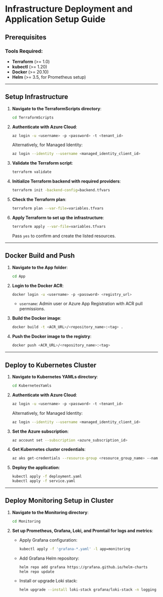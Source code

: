# Infrastructure Deployment and Application Setup Guide

## Prerequisites

### Tools Required:
- **Terraform** (>= 1.0)
- **kubectl** (>= 1.20)
- **Docker** (>= 20.10)
- **Helm** (>= 3.5, for Prometheus setup)

---

## Setup Infrastructure

1. **Navigate to the TerraformScripts directory**:
   ```bash
   cd TerraformScripts
   ```

2. **Authenticate with Azure Cloud**:
   ```bash
   az login -u <username> -p <password> -t <tenant_id>
   ```
   Alternatively, for Managed Identity:
   ```bash
   az login --identity --username <managed_identity_client_id>
   ```

3. **Validate the Terraform script**:
   ```bash
   terraform validate
   ```

4. **Initialize Terraform backend with required providers**:
   ```bash
   terraform init -backend-config=backend.tfvars
   ```

5. **Check the Terraform plan**:
   ```bash
   terraform plan --var-file=variables.tfvars
   ```

6. **Apply Terraform to set up the infrastructure**:
   ```bash
   terraform apply --var-file=variables.tfvars
   ```
   Pass `yes` to confirm and create the listed resources.

---

## Docker Build and Push

1. **Navigate to the App folder**:
   ```bash
   cd App
   ```

2. **Login to the Docker ACR**:
   ```bash
   docker login -u <username> -p <password> <registry_url>
   ```
   - `username`: Admin user or Azure App Registration with ACR pull permissions.

3. **Build the Docker image**:
   ```bash
   docker build -t <ACR_URL>/<repository_name>:<tag> .
   ```

4. **Push the Docker image to the registry**:
   ```bash
   docker push <ACR_URL>/<repository_name>:<tag>
   ```

---

## Deploy to Kubernetes Cluster

1. **Navigate to Kubernetes YAMLs directory**:
   ```bash
   cd KubernetesYamls
   ```

2. **Authenticate with Azure Cloud**:
   ```bash
   az login -u <username> -p <password> -t <tenant_id>
   ```
   Alternatively, for Managed Identity:
   ```bash
   az login --identity --username <managed_identity_client_id>
   ```

3. **Set the Azure subscription**:
   ```bash
   az account set --subscription <azure_subscription_id>
   ```

4. **Get Kubernetes cluster credentials**:
   ```bash
   az aks get-credentials --resource-group <resource_group_name> --name <cluster_name> --overwrite-existing --admin
   ```

5. **Deploy the application**:
   ```bash
   kubectl apply -f deployment.yaml
   kubectl apply -f service.yaml
   ```

---

## Deploy Monitoring Setup in Cluster

1. **Navigate to the Monitoring directory**:
   ```bash
   cd Monitoring
   ```

2. **Set up Prometheus, Grafana, Loki, and Promtail for logs and metrics**:
   - Apply Grafana configuration:
     ```bash
     kubectl apply -f 'grafana-*.yaml' -l app=monitoring
     ```

   - Add Grafana Helm repository:
     ```bash
     helm repo add grafana https://grafana.github.io/helm-charts
     helm repo update
     ```

   - Install or upgrade Loki stack:
     ```bash
     helm upgrade --install loki-stack grafana/loki-stack -n logging --values grafana-prometheus-values.yaml
     ```

